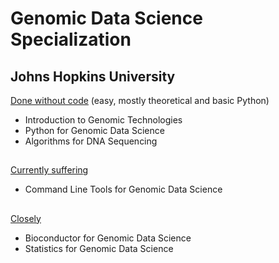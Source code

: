 # **Genomic Data Science Specialization**  
## **Johns Hopkins University**  

<ins>Done without code</ins> (easy, mostly theoretical and basic Python)
- Introduction to Genomic Technologies
- Python for Genomic Data Science
- Algorithms for DNA Sequencing
##
<ins>Currently suffering</ins>
- Command Line Tools for Genomic Data Science

##
<ins>Closely</ins>
- Bioconductor for Genomic Data Science
- Statistics for Genomic Data Science
